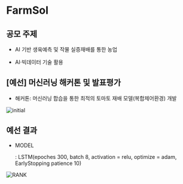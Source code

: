 # FarmSol

## 공모 주제

- AI 기반 생육예측 및 작물 실증재배를 통한 농업

- AI·빅데이터 기술 활용

## [예선] 머신러닝 해커톤 및 발표평가

- 해커톤: 머신러닝 합습을 통한 최적의 토마토 재배 모델(복합제어환경) 개발

![initial](https://hackathonai.s3.ap-northeast-1.amazonaws.com/1/0.%20%ED%8F%AC%EC%8A%A4%ED%84%B0.png)   

## 예선 결과 

- MODEL
  
   : LSTM(epoches 300, batch 8, activation = relu, optimize = adam, EarlyStopping patience 10)

![RANK](https://github.com/solarkim/FarmSol/assets/87478541/9ad9c2bf-0604-4f32-a671-be62c6d190ae)
